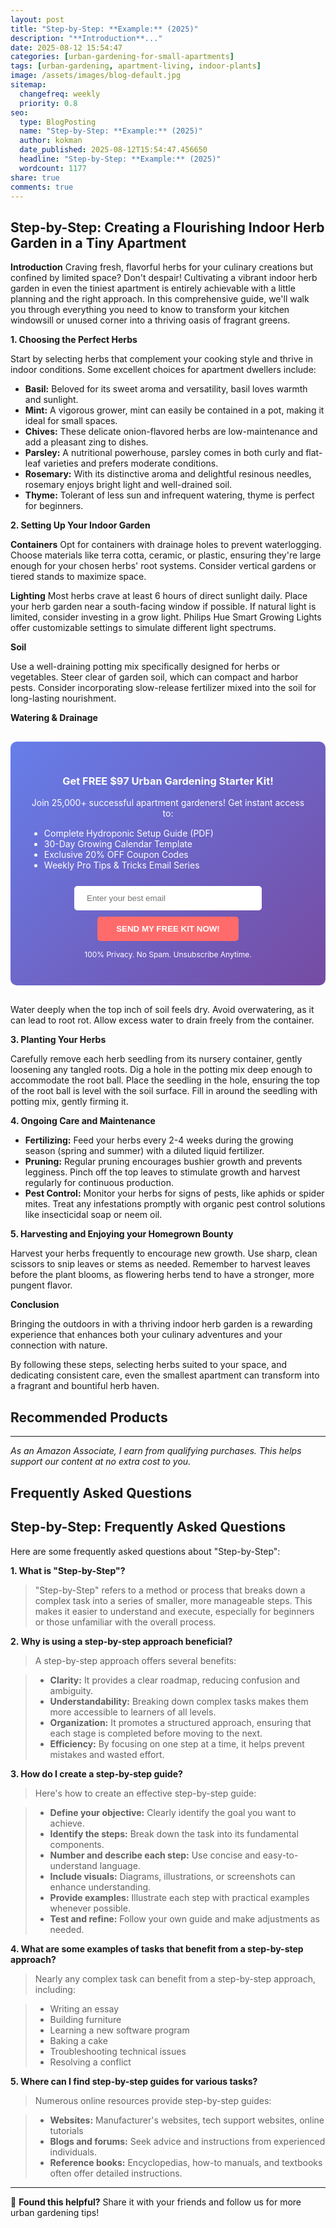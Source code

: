 ```yaml
---
layout: post
title: "Step-by-Step: **Example:** (2025)"
description: "**Introduction**..."
date: 2025-08-12 15:54:47 
categories: [urban-gardening-for-small-apartments]
tags: [urban-gardening, apartment-living, indoor-plants]
image: /assets/images/blog-default.jpg
sitemap:
  changefreq: weekly
  priority: 0.8
seo:
  type: BlogPosting
  name: "Step-by-Step: **Example:** (2025)"
  author: kokman
  date_published: 2025-08-12T15:54:47.456650
  headline: "Step-by-Step: **Example:** (2025)"
  wordcount: 1177
share: true
comments: true
---
```


##  Step-by-Step: Creating a Flourishing Indoor Herb Garden in a Tiny Apartment 

**Introduction**
Craving fresh, flavorful herbs for your culinary creations but confined by limited space? Don't despair! Cultivating a vibrant indoor herb garden in even the tiniest apartment is entirely achievable with a little planning and the right approach. In this comprehensive guide, we'll walk you through everything you need to know to transform your kitchen windowsill or unused corner into a thriving oasis of fragrant greens. 

**1. Choosing the Perfect Herbs**

Start by selecting herbs that complement your cooking style and thrive in indoor conditions. Some excellent choices for apartment dwellers include:

* **Basil:** Beloved for its sweet aroma and versatility, basil loves warmth and sunlight.  
* **Mint:** A vigorous grower, mint can easily be contained in a pot, making it ideal for small spaces.
* **Chives:** These delicate onion-flavored herbs are low-maintenance and add a pleasant zing to dishes.
* **Parsley:** A nutritional powerhouse, parsley comes in both curly and flat-leaf varieties and prefers moderate conditions.
* **Rosemary:** With its distinctive aroma and delightful resinous needles, rosemary enjoys bright light and well-drained soil.
* **Thyme:** Tolerant of less sun and infrequent watering, thyme is perfect for beginners.

**2. Setting Up Your Indoor Garden**

**Containers**
Opt for containers with drainage holes to prevent waterlogging. Choose materials like terra cotta, ceramic, or plastic, ensuring they're large enough for your chosen herbs' root systems. Consider vertical gardens or tiered stands to maximize space.

**Lighting**
Most herbs crave at least 6 hours of direct sunlight daily.  Place your herb garden near a south-facing window if possible. If natural light is limited, consider investing in a grow light. Philips Hue Smart Growing Lights offer customizable settings to simulate different light spectrums.

**Soil**

Use a well-draining potting mix specifically designed for herbs or vegetables. Steer clear of garden soil, which can compact and harbor pests. Consider incorporating slow-release fertilizer mixed into the soil for long-lasting nourishment.

**Watering & Drainage**

<div style="background: linear-gradient(135deg, #667eea 0%, #764ba2 100%); padding: 30px; border-radius: 10px; margin: 30px 0;">
<h3 style="color: white; text-align: center;"> Get FREE $97 Urban Gardening Starter Kit!</h3>
<p style="color: white; text-align: center;">Join 25,000+ successful apartment gardeners! Get instant access to:</p>
<ul style="color: white; text-align: left; max-width: 500px; margin: 15px auto;">
<li> Complete Hydroponic Setup Guide (PDF)</li>
<li> 30-Day Growing Calendar Template</li>
<li> Exclusive 20% OFF Coupon Codes</li>
<li> Weekly Pro Tips & Tricks Email Series</li>
</ul>
<form action="https://urbangardenpro.us1.list-manage.com/subscribe/post?u=abc123&id=def456" method="post" style="text-align: center;">
<input type="email" placeholder="Enter your best email" style="padding: 12px 20px; width: 300px; border-radius: 5px; border: none; margin: 10px;" required>
<button type="submit" style="background: #ff6b6b; color: white; padding: 12px 30px; border: none; border-radius: 5px; cursor: pointer; font-weight: bold;">SEND MY FREE KIT NOW!</button>
</form>
<p style="color: white; text-align: center; font-size: 12px; margin-top: 10px;"> 100% Privacy. No Spam. Unsubscribe Anytime.</p>
</div>
    
Water deeply when the top inch of soil feels dry.  Avoid overwatering, as it can lead to root rot. Allow excess water to drain freely from the container.

**3. Planting Your Herbs**

Carefully remove each herb seedling from its nursery container, gently loosening any tangled roots. Dig a hole in the potting mix deep enough to accommodate the root ball. Place the seedling in the hole, ensuring the top of the root ball is level with the soil surface. Fill in around the seedling with potting mix, gently firming it.

**4. Ongoing Care and Maintenance**

* **Fertilizing:** Feed your herbs every 2-4 weeks during the growing season (spring and summer) with a diluted liquid fertilizer.
* **Pruning:** Regular pruning encourages bushier growth and prevents legginess. Pinch off the top leaves to stimulate growth and harvest regularly for continuous production.
* **Pest Control:** Monitor your herbs for signs of pests, like aphids or spider mites. Treat any infestations promptly with organic pest control solutions like insecticidal soap or neem oil. 

**5. Harvesting and Enjoying your Homegrown Bounty**

Harvest your herbs frequently to encourage new growth.  Use sharp, clean scissors to snip leaves or stems as needed. Remember to harvest leaves before the plant blooms, as flowering herbs tend to have a stronger, more pungent flavor.

**Conclusion**

Bringing the outdoors in with a thriving indoor herb garden is a rewarding experience that enhances both your culinary adventures and your connection with nature. 

By following these steps, selecting herbs suited to your space, and dedicating consistent care, even the smallest apartment can transform into a fragrant and bountiful herb haven.

## Recommended Products



---
*As an Amazon Associate, I earn from qualifying purchases. This helps support our content at no extra cost to you.*



## Frequently Asked Questions

## Step-by-Step: Frequently Asked Questions 

Here are some frequently asked questions about  "Step-by-Step":

**1. What is "Step-by-Step"?**

> "Step-by-Step" refers to a method or process that breaks down a complex task into a series of smaller, more manageable steps.  This makes it easier to understand and execute, especially for beginners or those unfamiliar with the overall process. 

**2.  Why is using a step-by-step approach beneficial?**

>  A step-by-step approach offers several benefits:

> * **Clarity:** It provides a clear roadmap, reducing confusion and ambiguity.
> * **Understandability:** Breaking down complex tasks makes them more accessible to learners of all levels.
> * **Organization:** It promotes a structured approach, ensuring that each stage is completed before moving to the next.
> * **Efficiency:**  By focusing on one step at a time, it helps prevent mistakes and wasted effort.

**3. How do I create a step-by-step guide?**

>  Here's how to create an effective step-by-step guide:

> * **Define your objective:** Clearly identify the goal you want to achieve.
> * **Identify the steps:** Break down the task into its fundamental components. 
> * **Number and describe each step:** Use concise and easy-to-understand language.
> * **Include visuals:**  Diagrams, illustrations, or screenshots can enhance understanding.
> * **Provide examples:** Illustrate each step with practical examples whenever possible.
> * **Test and refine:**  Follow your own guide and make adjustments as needed.


**4. What are some examples of tasks that benefit from a step-by-step approach?**

> Nearly any complex task can benefit from a step-by-step approach, including:

> * Writing an essay
> * Building furniture
> * Learning a new software program
> * Baking a cake
> * Troubleshooting technical issues
> * Resolving a conflict

**5. Where can I find step-by-step guides for various tasks?**

> Numerous online resources provide step-by-step guides:

> * **Websites:**  Manufacturer's websites, tech support websites, online tutorials
> * **Blogs and forums:**  Seek advice and instructions from experienced individuals.
> * **Reference books:** Encyclopedias, how-to manuals, and textbooks often offer detailed instructions.

<script type="application/ld+json">
{
  "@context": "https://schema.org",
  "@type": "BlogPosting",
  "headline": "Step-by-Step: **Example:** (2025)",
  "author": {
    "@type": "Person",
    "name": "kokman"
  },
  "datePublished": "2025-08-12T15:54:47.456650",
  "dateModified": "2025-08-12T15:54:47.456650",
  "publisher": {
    "@type": "Organization",
    "name": "Urban Garden Pro",
    "url": "https://kokman168.github.io/my-ai-blog"
  },
  "wordCount": 1094,
  "articleBody": "##  Step-by-Step: Creating a Flourishing Indoor Herb Garden in a Tiny Apartment \n\n**Introduction**\nCraving fresh, flavorful herbs for your culinary creations but confined by limited space? Don't despa..."
}
</script>


---

🚀 **Found this helpful?** Share it with your friends and follow us for more urban gardening tips!

